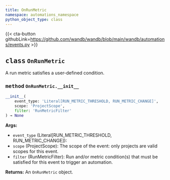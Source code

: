 ```yaml
---
title: OnRunMetric
namespace: automations_namespace
python_object_type: class
---
```


{{< cta-button githubLink=https://github.com/wandb/wandb/blob/main/wandb/automations/events.py >}}



## <kbd>class</kbd> `OnRunMetric`
A run metric satisfies a user-defined condition.


### <kbd>method</kbd> `OnRunMetric.__init__`

```python
__init__(
    event_type: 'Literal[RUN_METRIC_THRESHOLD, RUN_METRIC_CHANGE]',
    scope: 'ProjectScope',
    filter: 'RunMetricFilter'
) → None
```

**Args:**
 
 - `event_type` (Literal[RUN_METRIC_THRESHOLD, RUN_METRIC_CHANGE]): 
 - `scope` (ProjectScope): The scope of the event: only projects are valid scopes for this event.
 - `filter` (RunMetricFilter): Run and/or metric condition(s) that must be satisfied for this event to trigger an automation.

**Returns:**
 An `OnRunMetric` object.
